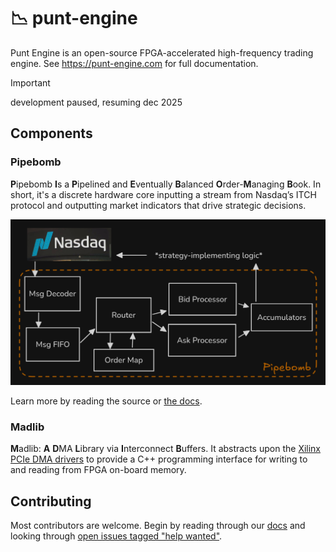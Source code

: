 # 📉 punt-engine

Punt Engine is an open-source FPGA-accelerated high-frequency trading engine. See https://punt-engine.com for full documentation.

> [!IMPORTANT]  
> development paused, resuming dec 2025

## Components

### Pipebomb
**P**ipebomb **I**s a **P**ipelined and **E**ventually **B**alanced **O**rder-**M**anaging **B**ook.
In short, it's a discrete hardware core inputting a stream from Nasdaq’s ITCH protocol and outputting market indicators that drive strategic decisions.

![order book design](https://github.com/raquentin/punt-engine/blob/main/docs/content/images/pipelined-ob.png?raw=true)

Learn more by reading the source or [the docs](https://punt-engine.com/notes/the-architecture-of-a-pipelined-order-book).

### Madlib
**M**adlib: **A** **D**MA **L**ibrary via **I**nterconnect **B**uffers. It abstracts upon the [Xilinx PCIe DMA drivers](https://github.com/Xilinx/dma_ip_drivers) to provide a C++ programming interface for writing to and reading from FPGA on-board memory. 

## Contributing

Most contributors are welcome. Begin by reading through our [docs](https://punt-engine.com) and looking through [open issues tagged "help wanted"](https://github.com/raquentin/punt-engine/issues?q=is%3Aissue+is%3Aopen+label%3A%22help+wanted%22).


